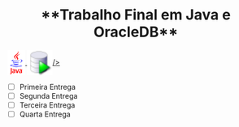 <h1 align="center"> **Trabalho Final em Java e OracleDB** </h1>
  <a href="">
    <img align="center" alt="Icon Java" height="50" src="https://github.com/Nicolaskn95/TrabalhoFinal_JAVA/blob/main/assets/java.GIF" />
  </a> 
  <a href="">
    <img align="center" alt="Icon Java" height="50" src="https://github.com/Nicolaskn95/TrabalhoFinal_JAVA/blob/main/assets/icon.png" <br/>/>
  </a> 


- [ ] Primeira Entrega
- [ ] Segunda Entrega
- [ ] Terceira Entrega
- [ ] Quarta Entrega
